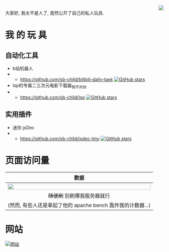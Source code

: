 <img align="right" src="https://github-readme-stats.vercel.app/api?username=sb-child&show_icons=true&icon_color=0366d6&theme=dark" />

大家好, 我太不是人了, 竟然公开了自己的私人玩具.
# 我 的 玩 具
## 自动化工具
+ b站机器人
+ + https://github.com/sb-child/bilibili-daily-task [![GitHub stars](https://img.shields.io/github/stars/sb-child/bilibili-daily-task?label=stars%2F%E6%98%9F%E6%A0%87&style=flat-square)](https://github.com/sb-child/bilibili-daily-task/stargazers)
+ lsp的专属二三次元电影下载器<sub>我不对劲</sub>
+ + https://github.com/sb-child/lsp [![GitHub stars](https://img.shields.io/github/stars/sb-child/lsp?label=stars%2F%E6%98%9F%E6%A0%87&style=flat-square)](https://github.com/sb-child/lsp/stargazers)
## 实用插件
+ 迷你 jsDec
+ + https://github.com/sb-child/jsdec-tiny [![GitHub stars](https://img.shields.io/github/stars/sb-child/jsdec-tiny?label=stars%2F%E6%98%9F%E6%A0%87&style=flat-square)](https://github.com/sb-child/jsdec-tiny/stargazers)

# 页面访问量
| 数据 |
|:----:|
|<img src="https://www.sbc-io.xyz:81/gh_counter/svg.php" width="100%">|
|~~随便刷~~ 别刷爆我服务器就行|
|(然而, 有些人还是拿起了他的 apache bench 轰炸我的计数器...)|

# 网站
[![网站](https://img.shields.io/badge/%E7%BD%91%E7%AB%99(todo)-www.sbc--io.xyz:81-information)](https://www.sbc-io.xyz:81)



<!-- ### Hobbies / 爱好
+ Programming / 编程
+ + I like using / 我喜欢用
+ + + `Python`, `Golang`, `php`, `html/js/css`
+ + + (也就日常写点脚本, 或搞前后端)
+ + My projects / 我的项目
+ + + b站机器人 https://github.com/sb-child/bilibili-daily-task [![GitHub stars](https://img.shields.io/github/stars/sb-child/bilibili-daily-task?label=stars%2F%E6%98%9F%E6%A0%87&style=flat-square)](https://github.com/sb-child/bilibili-daily-task/stargazers)
+ + + 搞颜色之脚本 https://github.com/sb-child/lsp [![GitHub stars](https://img.shields.io/github/stars/sb-child/lsp?label=stars%2F%E6%98%9F%E6%A0%87&style=flat-square)](https://github.com/sb-child/lsp/stargazers)
+ Electronics / 电子爱好者
+ + 只是画过几块pcb, 最多也就能熟练的焊个lqfp64..
+ 伪音 爱好者 (我为什么要写在这里...)
+ + 我受不了我自己了.. 没啥好说的, 懂的都懂


 -->
